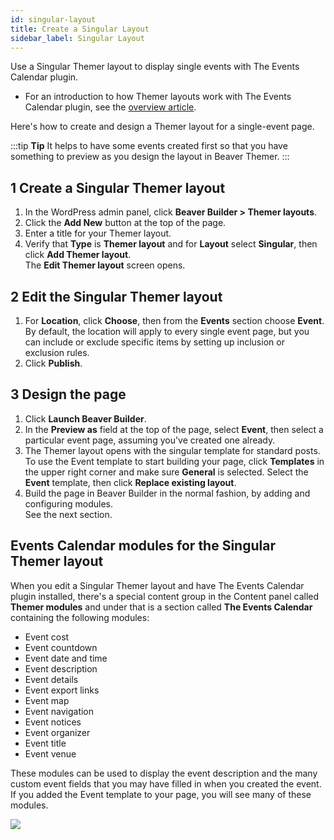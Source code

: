 ```yaml
---
id: singular-layout
title: Create a Singular Layout
sidebar_label: Singular Layout
---
```


Use a Singular Themer layout to display single events with The Events Calendar plugin.

  * For an introduction to how Themer layouts work with The Events Calendar plugin, see the [overview article](/beaver-themer/integrations/the-events-calendar/beaver-themer-and-the-events-calendar-plugin.md).

Here's how to create and design a Themer layout for a single-event page.

:::tip **Tip**
It helps to have some events created first so that you have something to preview as you design the layout in Beaver Themer.
:::

## 1 Create a Singular Themer layout

  1. In the WordPress admin panel, click **Beaver Builder > Themer layouts**.
  2. Click the **Add New** button at the top of the page.
  3. Enter a title for your Themer layout.
  4. Verify that **Type** is **Themer layout** and for **Layout** select **Singular**, then click **Add Themer layout**.  
  The **Edit Themer layout** screen opens.

## 2 Edit the Singular Themer layout

  1. For **Location**, click **Choose**, then from the **Events** section choose **Event**.  
 By default, the location will apply to every single event page, but you can include or exclude specific items by setting up inclusion or exclusion rules.
  2. Click **Publish**.

## 3 Design the page

  1. Click **Launch Beaver Builder**.
  2. In the **Preview as**  field at the top of the page, select **Event**, then select a particular event page, assuming you've created one already.
  3. The Themer layout opens with the singular template for standard posts. To use the Event template to start building your page, click **Templates** in the upper right corner and make sure **General** is selected. Select the **Event** template, then click **Replace existing layout**.
  4. Build the page in Beaver Builder in the normal fashion, by adding and configuring modules.  
  See the next section.

## Events Calendar modules for the Singular Themer layout

When you edit a Singular Themer layout and have The Events Calendar plugin installed, there's a special content group in the Content panel called **Themer modules**  and under that is a section called **The Events Calendar** containing the following modules:

  * Event cost
  * Event countdown
  * Event date and time
  * Event description
  * Event details
  * Event export links
  * Event map
  * Event navigation
  * Event notices
  * Event organizer
  * Event title
  * Event venue

These modules can be used to display the event description and the many custom event fields that you may have filled in when you created the event. If you added the Event template to your page, you will see many of these modules.

![](/img/create-a-singular-themer-layout-for-the-events-calendar-plugin-eb1f1455.png)
